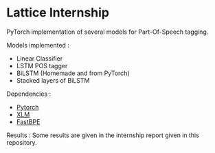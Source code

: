 # Lattice Internship

PyTorch implementation of several models for Part-Of-Speech tagging.

Models implemented :

* Linear Classifier
* LSTM POS tagger
* BiLSTM (Homemade and from PyTorch)
* Stacked layers of BiLSTM

Dependencies :

* [Pytorch](https://pytorch.org/)
* [XLM](https://github.com/facebookresearch/XLM)
* [FastBPE](https://github.com/facebookresearch/XLM/tree/master/tools#fastbpe)

Results :
Some results are given in the internship report given in this repository.
